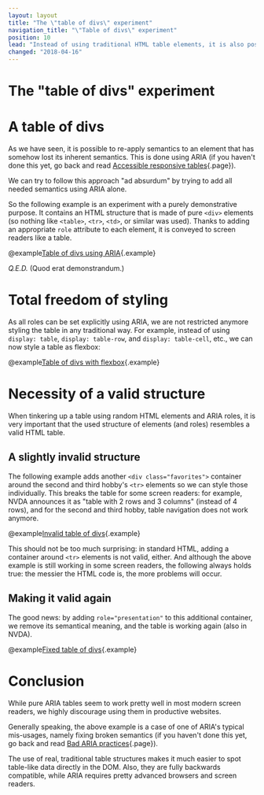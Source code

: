 ```yaml
---
layout: layout
title: "The \"table of divs\" experiment"
navigation_title: "\"Table of divs\" experiment"
position: 10
lead: "Instead of using traditional HTML table elements, it is also possible to convert a structure of non-table elements into a table using ARIA. This is an experiment, and we explicitly do not recommend using this on productive websites. So please, kids, don't try this at home!"
changed: "2018-04-16"
---
```


# The "table of divs" experiment

# A table of divs

As we have seen, it is possible to re-apply semantics to an element that has somehow lost its inherent semantics. This is done using ARIA (if you haven't done this yet, go back and read [Accessible responsive tables](/examples/tables/responsive){.page}).

We can try to follow this approach "ad absurdum" by trying to add all needed semantics using ARIA alone.

So the following example is an experiment with a purely demonstrative purpose. It contains an HTML structure that is made of pure `<div>` elements (so nothing like `<table>`, `<tr>`, `<td>`, or similar was used). Thanks to adding an appropriate `role` attribute to each element, it is conveyed to screen readers like a table.

@example[Table of divs using ARIA](table-of-divs-using-aria){.example}

_Q.E.D._ (Quod erat demonstrandum.)

# Total freedom of styling

As all roles can be set explicitly using ARIA, we are not restricted anymore styling the table in any traditional way. For example, instead of using `display: table`, `display: table-row`, and `display: table-cell`, etc., we can now style a table as flexbox:

@example[Table of divs with flexbox](table-of-divs-with-flexbox){.example}

# Necessity of a valid structure

When tinkering up a table using random HTML elements and ARIA roles, it is very important that the used structure of elements (and roles) resembles a valid HTML table.

## A slightly invalid structure

The following example adds another `<div class="favorites">` container around the second and third hobby's `<tr>` elements so we can style those individually. This breaks the table for some screen readers: for example, NVDA announces it as "table with 2 rows and 3 columns" (instead of 4 rows), and for the second and third hobby, table navigation does not work anymore.

@example[Invalid table of divs](invalid-table-of-divs){.example}

This should not be too much surprising: in standard HTML, adding a container around `<tr>` elements is not valid, either. And although the above example is still working in some screen readers, the following always holds true: the messier the HTML code is, the more problems will occur.

## Making it valid again

The good news: by adding `role="presentation"` to this additional container, we remove its semantical meaning, and the table is working again (also in NVDA).

@example[Fixed table of divs](fixed-table-of-divs){.example}

# Conclusion

While pure ARIA tables seem to work pretty well in most modern screen readers, we highly discourage using them in productive websites.

Generally speaking, the above example is a case of one of ARIA's typical mis-usages, namely fixing broken semantics (if you haven't done this yet, go back and read [Bad ARIA practices](/knowledge/aria/bad-practices){.page}).

The use of real, traditional table structures makes it much easier to spot table-like data directly in the DOM. Also, they are fully backwards compatible, while ARIA requires pretty advanced browsers and screen readers.